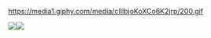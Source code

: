 https://media1.giphy.com/media/cIIlbjoKoXCo6K2jrp/200.gif

<!--
**MitulPanchal/MitulPanchal** is a ✨ _special_ ✨ repository because its `README.md` (this file) appears on your GitHub profile.
### Hi there 👋
Here are some ideas to get you started:

- 🔭 I’m currently working on ...
- 🌱 I’m currently learning ...
- 👯 I’m looking to collaborate on ...
- 🤔 I’m looking for help with ...
- 💬 Ask me about ...
- 📫 How to reach me: ...
- 😄 Pronouns: ...
- ⚡ Fun fact: ...
-->
<img align="center" src="https://github-readme-stats.vercel.app/api/top-langs/?username=MitulPanchal&theme=light&hide_border=true" /><img align="center" src="https://github-readme-stats.vercel.app/api/?username=MitulPanchal&theme=light&show_icons=true&hide_border=true" />

